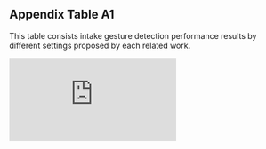 ## Appendix Table A1

This table consists intake gesture detection performance results by different settings proposed by each related work.

![Appendix](https://github.com/HAbitsLab/MCC_Feeding_Detection/blob/main/Results/MCC_Feeding_Gesture_Detection_Appendix.pdf)
